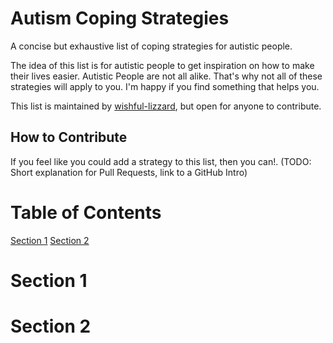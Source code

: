 # Autism Coping Strategies
A concise but exhaustive list of coping strategies for autistic people.

The idea of this list is for autistic people to get inspiration on how to make their lives easier.
Autistic People are not all alike. That's why not all of these strategies will apply to you. I'm happy if you find something that helps you.

This list is maintained by [wishful-lizzard](https://github.com/wishful-lizzard), but open for anyone to contribute.

## How to Contribute
If you feel like you could add a strategy to this list, then you can!. (TODO: Short explanation for Pull Requests, link to a GitHub Intro)

# Table of Contents
[Section 1]()
[Section 2]()

# Section 1

# Section 2

